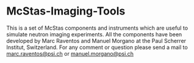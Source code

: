 # McStas-Imaging-Tools
This is a set of McStas components and instruments which are useful to simulate neutron imaging experiments.
All the components have been developed by Marc Raventos and Manuel Morgano at the Paul Scherrer Institut, Switzerland.
For any comment or question please send a mail to marc.raventos@psi.ch or manuel.morgano@psi.ch
